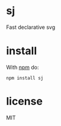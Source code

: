 # sj

Fast declarative svg

# install

With [npm](https://npmjs.org) do:

```
npm install sj
```

# license

MIT
